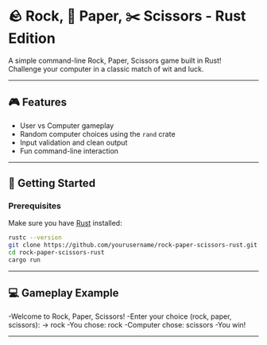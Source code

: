 # 🪨 Rock, 📄 Paper, ✂️ Scissors - Rust Edition

A simple command-line Rock, Paper, Scissors game built in Rust!  
Challenge your computer in a classic match of wit and luck.

---

## 🎮 Features

- User vs Computer gameplay
- Random computer choices using the `rand` crate
- Input validation and clean output
- Fun command-line interaction

---

## 🚀 Getting Started

### Prerequisites

Make sure you have [Rust](https://www.rust-lang.org/tools/install) installed:

```bash
rustc --version
git clone https://github.com/yourusername/rock-paper-scissors-rust.git
cd rock-paper-scissors-rust
cargo run
```

---

## 💻 Gameplay Example

-Welcome to Rock, Paper, Scissors!
-Enter your choice (rock, paper, scissors):
-> rock
-You chose: rock
-Computer chose: scissors
-You win!

---
